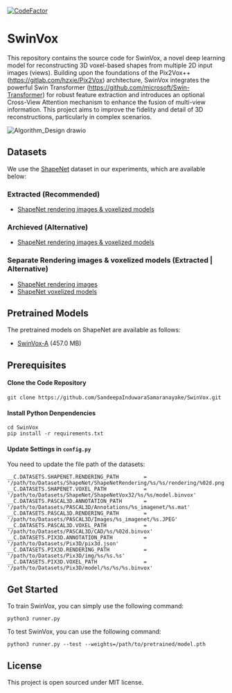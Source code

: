 [![CodeFactor](https://www.codefactor.io/repository/github/sandeepainduwarasamaranayake/swinvox_web_app/badge)](https://www.codefactor.io/repository/github/sandeepainduwarasamaranayake/swinvox_web_app)

# SwinVox


This repository contains the source code for SwinVox, a novel deep learning model for reconstructing 3D voxel-based shapes from multiple 2D input images (views). Building upon the foundations of the Pix2Vox++ (https://gitlab.com/hzxie/Pix2Vox) architecture, SwinVox integrates the powerful Swin Transformer (https://github.com/microsoft/Swin-Transformer) for robust feature extraction and introduces an optional  Cross-View Attention mechanism to enhance the fusion of multi-view information. This project aims to improve the fidelity and detail of 3D reconstructions, particularly in complex scenarios.

![Algorithm_Design drawio](https://github.com/user-attachments/assets/e102be2a-d767-4719-bc4d-d979595e4186)

## Datasets

We use the [ShapeNet](https://www.shapenet.org/) dataset in our experiments, which are available below:

### Extracted (Recommended)
- [ShapeNet rendering images & voxelized models](https://www.kaggle.com/api/v1/datasets/download/gabrielescognamiglio/shapenet)

### Archieved (Alternative)
- [ShapeNet rendering images & voxelized models](https://www.kaggle.com/api/v1/datasets/download/sirish001/shapenet-3dr2n2)

### Separate Rendering images & voxelized models (Extracted | Alternative)
- [ShapeNet rendering images](https://www.kaggle.com/api/v1/datasets/download/ronak555/shapenetcorerendering-part1)
- [ShapeNet voxelized models](https://www.kaggle.com/api/v1/datasets/download/ronak555/shapenetvox32)



## Pretrained Models

The pretrained models on ShapeNet are available as follows:

- [SwinVox-A](https://gateway.infinitescript.com/?fileName=Pix2Vox-A-ShapeNet.pth) (457.0 MB)

## Prerequisites

#### Clone the Code Repository

```
git clone https://github.com/SandeepaInduwaraSamaranayake/SwinVox.git
```

#### Install Python Denpendencies

```
cd SwinVox
pip install -r requirements.txt
```

#### Update Settings in `config.py`

You need to update the file path of the datasets:

```
__C.DATASETS.SHAPENET.RENDERING_PATH        = '/path/to/Datasets/ShapeNet/ShapeNetRendering/%s/%s/rendering/%02d.png'
__C.DATASETS.SHAPENET.VOXEL_PATH            = '/path/to/Datasets/ShapeNet/ShapeNetVox32/%s/%s/model.binvox'
__C.DATASETS.PASCAL3D.ANNOTATION_PATH       = '/path/to/Datasets/PASCAL3D/Annotations/%s_imagenet/%s.mat'
__C.DATASETS.PASCAL3D.RENDERING_PATH        = '/path/to/Datasets/PASCAL3D/Images/%s_imagenet/%s.JPEG'
__C.DATASETS.PASCAL3D.VOXEL_PATH            = '/path/to/Datasets/PASCAL3D/CAD/%s/%02d.binvox'
__C.DATASETS.PIX3D.ANNOTATION_PATH          = '/path/to/Datasets/Pix3D/pix3d.json'
__C.DATASETS.PIX3D.RENDERING_PATH           = '/path/to/Datasets/Pix3D/img/%s/%s.%s'
__C.DATASETS.PIX3D.VOXEL_PATH               = '/path/to/Datasets/Pix3D/model/%s/%s/%s.binvox'
```

## Get Started

To train SwinVox, you can simply use the following command:

```
python3 runner.py
```

To test SwinVox, you can use the following command:

```
python3 runner.py --test --weights=/path/to/pretrained/model.pth
```

## License

This project is open sourced under MIT license.
